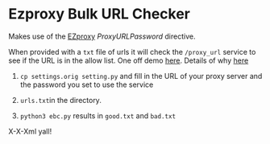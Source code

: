 
# Ezproxy Bulk URL Checker

Makes use of the [EZproxy](https://www.oclc.org/en/ezproxy.html)  _ProxyURLPassword_ directive.

When provided with a `txt` file of urls it will check the `/proxy_url` service to see if the URL is in the allow list. One off demo [here](http://elibtronic.ca/code/proxy-checker-demo). Details of why [here](http://elibtronic.ca/content/20080821/checking-urls-connecting-ezproxy)


1. `cp settings.orig setting.py` and fill in the URL of your proxy server and the password you set to use the service

1. `urls.txt`in the directory.

1. `python3 ebc.py` results in `good.txt` and `bad.txt`


X-X-Xml yall!
